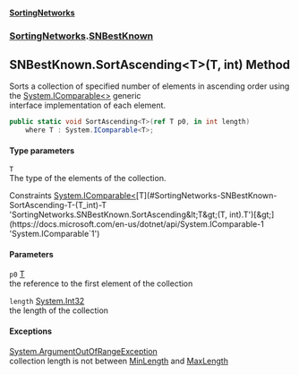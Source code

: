 #### [SortingNetworks](./index.md 'index')
### [SortingNetworks](./SortingNetworks.md 'SortingNetworks').[SNBestKnown](./SortingNetworks-SNBestKnown.md 'SortingNetworks.SNBestKnown')
## SNBestKnown.SortAscending&lt;T&gt;(T, int) Method
Sorts a collection of specified number of elements in ascending order using the [System.IComparable&lt;&gt;](https://docs.microsoft.com/en-us/dotnet/api/System.IComparable-1 'System.IComparable`1') generic  
interface implementation of each element.  
```csharp
public static void SortAscending<T>(ref T p0, in int length)
    where T : System.IComparable<T>;
```
#### Type parameters
<a name='SortingNetworks-SNBestKnown-SortAscending-T-(T_int)-T'></a>
`T`  
The type of the elements of the collection.  

Constraints [System.IComparable&lt;](https://docs.microsoft.com/en-us/dotnet/api/System.IComparable-1 'System.IComparable`1')[T](#SortingNetworks-SNBestKnown-SortAscending-T-(T_int)-T 'SortingNetworks.SNBestKnown.SortAscending&lt;T&gt;(T, int).T')[&gt;](https://docs.microsoft.com/en-us/dotnet/api/System.IComparable-1 'System.IComparable`1')  
  
#### Parameters
<a name='SortingNetworks-SNBestKnown-SortAscending-T-(T_int)-p0'></a>
`p0` [T](#SortingNetworks-SNBestKnown-SortAscending-T-(T_int)-T 'SortingNetworks.SNBestKnown.SortAscending&lt;T&gt;(T, int).T')  
the reference to the first element of the collection  
  
<a name='SortingNetworks-SNBestKnown-SortAscending-T-(T_int)-length'></a>
`length` [System.Int32](https://docs.microsoft.com/en-us/dotnet/api/System.Int32 'System.Int32')  
the length of the collection  
  
#### Exceptions
[System.ArgumentOutOfRangeException](https://docs.microsoft.com/en-us/dotnet/api/System.ArgumentOutOfRangeException 'System.ArgumentOutOfRangeException')  
collection length is not between [MinLength](./SortingNetworks-SNBestKnown-MinLength.md 'SortingNetworks.SNBestKnown.MinLength') and [MaxLength](./SortingNetworks-SNBestKnown-MaxLength.md 'SortingNetworks.SNBestKnown.MaxLength')  
